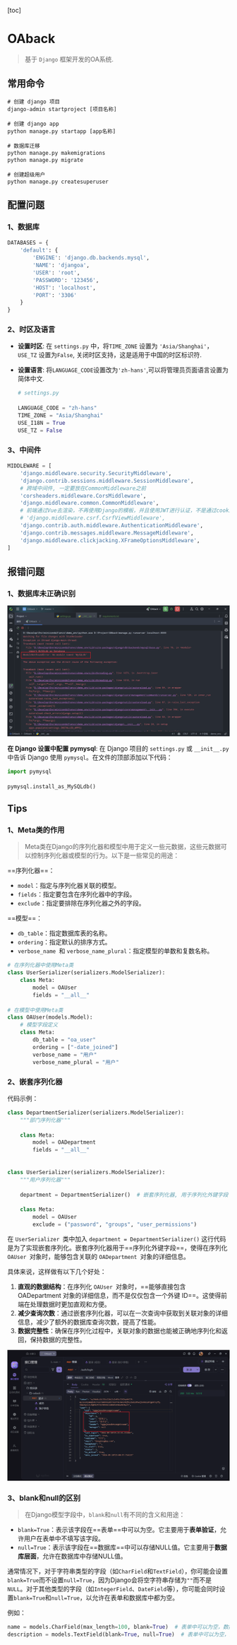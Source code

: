 [toc]

# OAback

> 基于 `Django` 框架开发的OA系统.

## 常用命令

```shell
# 创建 django 项目
django-admin startproject [项目名称]

# 创建 django app
python manage.py startapp [app名称]

# 数据库迁移
python manage.py makemigrations
python manage.py migrate

# 创建超级用户
python manage.py createsuperuser
```



## 配置问题

### 1、数据库

```python
DATABASES = {
    'default': {
        'ENGINE': 'django.db.backends.mysql',
        'NAME': 'djangoa',
        'USER': 'root',
        'PASSWORD': '123456',
        'HOST': 'localhost',
        'PORT': '3306'
    }
}
```



### 2、时区及语言

- **设置时区**: 在 `settings.py` 中，将`TIME_ZONE` 设置为 `'Asia/Shanghai'`，`USE_TZ` 设置为`False`, 关闭时区支持，这是适用于中国的时区标识符.

- **设置语言**: 将`LANGUAGE_CODE`设置改为`'zh-hans'`,可以将管理员页面语言设置为简体中文.

  ```python
  # settings.py
  
  LANGUAGE_CODE = "zh-hans"
  TIME_ZONE = "Asia/Shanghai"
  USE_I18N = True
  USE_TZ = False
  ```



### 3、中间件

```python
MIDDLEWARE = [
    'django.middleware.security.SecurityMiddleware',
    'django.contrib.sessions.middleware.SessionMiddleware',
    # 跨域中间件, 一定要放在CommonMiddleware之前
    'corsheaders.middleware.CorsMiddleware',
    'django.middleware.common.CommonMiddleware',
    # 前端通过Vue去渲染，不再使用Django的模板，并且使用JWT进行认证，不是通过cookie，无需开启csrf保护
    # 'django.middleware.csrf.CsrfViewMiddleware',
    'django.contrib.auth.middleware.AuthenticationMiddleware',
    'django.contrib.messages.middleware.MessageMiddleware',
    'django.middleware.clickjacking.XFrameOptionsMiddleware',
]
```



## 报错问题

### 1、数据库未正确识别

![image-20240909004334643](assets/image-20240909004334643.png)

**在 Django 设置中配置 pymysql**: 在 Django 项目的 `settings.py` 或 `__init__.py` 中告诉 Django 使用 `pymysql`。在文件的顶部添加以下代码：

```python
import pymysql

pymysql.install_as_MySQLdb()
```





## Tips

### 1、Meta类的作用

> Meta类在Django的序列化器和模型中用于定义一些元数据，这些元数据可以控制序列化器或模型的行为。以下是一些常见的用途：

==序列化器==：

- `model`：指定与序列化器关联的模型。
- `fields`：指定要包含在序列化器中的字段。
- `exclude`：指定要排除在序列化器之外的字段。

==模型==：  

- `db_table`：指定数据库表的名称。
- `ordering`：指定默认的排序方式。
- `verbose_name `和 `verbose_name_plural`：指定模型的单数和复数名称。

```python
# 在序列化器中使用Meta类
class UserSerializer(serializers.ModelSerializer):
    class Meta:
        model = OAUser
        fields = "__all__"

# 在模型中使用Meta类
class OAUser(models.Model):
    # 模型字段定义
    class Meta:
        db_table = "oa_user"
        ordering = ["-date_joined"]
        verbose_name = "用户"
        verbose_name_plural = "用户"
```



### 2、嵌套序列化器

代码示例：

```python
class DepartmentSerializer(serializers.ModelSerializer):
    """部门序列化器"""
    
    class Meta:
        model = OADepartment
        fields = "__all__"


class UserSerializer(serializers.ModelSerializer):
    """用户序列化器"""
    
    department = DepartmentSerializer()  # 嵌套序列化器, 用于序列化外键字段
    
    class Meta:
        model = OAUser
        exclude = ("password", "groups", "user_permissions")
```

  在 `UserSerializer `类中加入 `department = DepartmentSerializer()` 这行代码是为了实现嵌套序列化。嵌套序列化器用于==序列化外键字段==，使得在序列化 `OAUser `对象时，能够包含关联的 `OADepartment `对象的详细信息。  

具体来说，这样做有以下几个好处：

1. **直观的数据结构**：在序列化 `OAUser `对象时，==能够直接包含 OADepartment 对象的详细信息，而不是仅仅包含一个外键 ID==。这使得前端在处理数据时更加直观和方便。  
2. **减少查询次数**：通过嵌套序列化器，可以在一次查询中获取到关联对象的详细信息，减少了额外的数据库查询次数，提高了性能。  
3. **数据完整性**：确保在序列化过程中，关联对象的数据也能被正确地序列化和返回，保持数据的完整性。

![image-20240910232439173](assets/image-20240910232439173.png)



### 3、blank和null的区别

> 在Django模型字段中，`blank`和`null`有不同的含义和用途：

- `blank=True`：表示该字段在==表单==中可以为空。它主要用于**表单验证**，允许用户在表单中不填写该字段。
- `null=True`：表示该字段在==数据库==中可以存储NULL值。它主要用于**数据库层面**，允许在数据库中存储NULL值。

通常情况下，对于字符串类型的字段（如`CharField`和`TextField`），你可能会设置`blank=True`而不设置`null=True`，因为Django会将空字符串存储为`""`而不是`NULL`。对于其他类型的字段（如`IntegerField`、`DateField`等），你可能会同时设置`blank=True`和`null=True`，以允许在表单和数据库中都为空。

例如：

```python
name = models.CharField(max_length=100, blank=True)  # 表单中可以为空，数据库中存储为空字符串
description = models.TextField(blank=True, null=True)  # 表单中可以为空，数据库中存储为NULL
```
